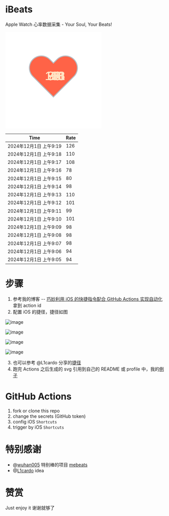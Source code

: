 # iBeats
Apple Watch 心率数据采集 - Your Soul, Your Beats!

![](./files/heart.svg)

<!--START_SECTION:my_heart_rate-->
| Time | Rate | 
 | ---- | ---- | 
| 2024年12月1日 上午9:19 | 126 |
| 2024年12月1日 上午9:18 | 110 |
| 2024年12月1日 上午9:17 | 108 |
| 2024年12月1日 上午9:16 | 78 |
| 2024年12月1日 上午9:15 | 80 |
| 2024年12月1日 上午9:14 | 98 |
| 2024年12月1日 上午9:13 | 110 |
| 2024年12月1日 上午9:12 | 101 |
| 2024年12月1日 上午9:11 | 99 |
| 2024年12月1日 上午9:10 | 101 |
| 2024年12月1日 上午9:09 | 98 |
| 2024年12月1日 上午9:08 | 98 |
| 2024年12月1日 上午9:07 | 98 |
| 2024年12月1日 上午9:06 | 94 |
| 2024年12月1日 上午9:05 | 94 |

<!--END_SECTION:my_heart_rate-->

# 步骤
1. 参考我的博客 -- [巧妙利用 iOS 的快捷指令配合 GitHub Actions 实现自动化](https://github.com/yihong0618/gitblog/issues/198) 拿到 action id
2. 配置 iOS 的捷径，捷径如图

![image](https://user-images.githubusercontent.com/15976103/122154218-0db0b480-ce97-11eb-93bb-5aec07c558dc.png)

![image](https://user-images.githubusercontent.com/15976103/122154236-186b4980-ce97-11eb-8e4b-70551a0391ae.png)

![image](https://user-images.githubusercontent.com/15976103/122154268-2d47dd00-ce97-11eb-902e-3acf292265a9.png)

![image](https://user-images.githubusercontent.com/15976103/122174055-fa144680-ceb4-11eb-9be2-3eb83cd516f7.png)

3. 也可以参考 @L1cardo 分享的[捷径](https://www.icloud.com/shortcuts/6ab6047b459c41ad822ad6b94b1c03d4)
4. 跑完 Actions 之后生成的 svg 引用到自己的 README 或 profile 中，我的[例子](https://github.com/yihong0618) 

# GitHub Actions

1. fork or clone this repo
2. change the secrets (GitHub token)
3. config iOS `Shortcuts` 
4. trigger by iOS `Shortcuts`

# 特别感谢
- @[wuhan005](https://github.com/wuhan005) 特别棒的项目 [mebeats](https://github.com/wuhan005/mebeats)
- @[L1cardo](https://github.com/L1cardo) idea

# 赞赏
Just enjoy it
谢谢就够了
